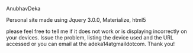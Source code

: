 AnubhavDeka

Personal site made using Jquery 3.0.0, Materialize, html5

please feel free to tell me if it does not work or is displaying incorrectly on your devices. Issue the problem, listing the device used and the URL accessed or you can email at the adeka14atgmaildotcom. Thank you!

